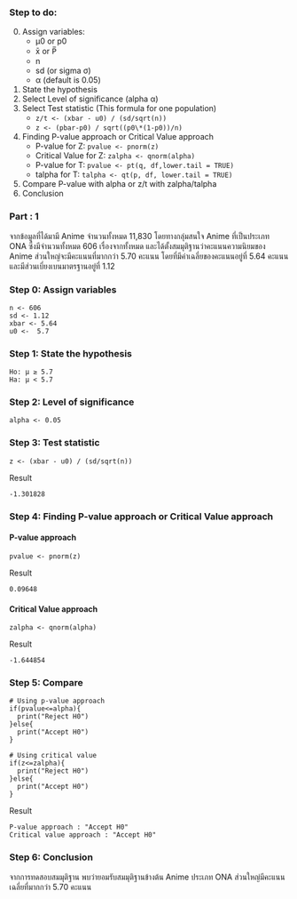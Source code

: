 ### Step to do:

0. Assign variables:
   - μ0 or p0
   - x̄ or P̅
   - n
   - sd (or sigma σ)
   - α (default is 0.05)
1. State the hypothesis
2. Select Level of significance (alpha α)
3. Select Test statistic (This formula for one population)
   - `z/t <- (xbar - u0) / (sd/sqrt(n))`
   - `z <- (pbar-p0) / sqrt((p0\*(1-p0))/n)`
4. Finding P-value approach or Critical Value approach
   - P-value for Z: `pvalue <- pnorm(z)`
   - Critical Value for Z: `zalpha <- qnorm(alpha)`
   - P-value for T: `pvalue <- pt(q, df,lower.tail = TRUE)`
   - talpha for T: `talpha <- qt(p, df, lower.tail = TRUE)`
5. Compare P-value with alpha or z/t with zalpha/talpha
6. Conclusion

### Part : 1
จากข้อมูลที่ได้มามี Anime จำนวนทั้งหมด 11,830 โดยทางกลุ่มสนใจ Anime ที่เป็นประเภท ONA ซึ่งมีจำนวนทั้งหมด 606 เรื่องจากทั้งหมด และได้ตั้งสมมุติฐานว่าคะแนนความนิยมของ Anime ส่วนใหญ่จะมีคะแนนที่มากกว่า 5.70 คะแนน โดยที่มีค่าเฉลี่ยของคะแนนอยู่ที่ 5.64 คะแนน และมีส่วนเบี่ยงเบนมาตรฐานอยู่ที่ 1.12


### Step 0: Assign variables

```
n <- 606
sd <- 1.12
xbar <- 5.64
u0 <-  5.7
  ```

### Step 1: State the hypothesis

```
Ho: μ ≥ 5.7 
Ha: μ < 5.7
```

### Step 2: Level of significance

```
alpha <- 0.05
```

### Step 3: Test statistic

```
z <- (xbar - u0) / (sd/sqrt(n))
```
Result
```
-1.301828
```

### Step 4: Finding P-value approach or Critical Value approach
#### P-value approach

```
pvalue <- pnorm(z)
```
Result
```
0.09648
```
#### Critical Value approach
```
zalpha <- qnorm(alpha)
```
Result
```
-1.644854
```

### Step 5: Compare

```
# Using p-value approach
if(pvalue<=alpha){
  print("Reject H0")
}else{
  print("Accept H0")
}

# Using critical value
if(z<=zalpha){
  print("Reject H0")
}else{
  print("Accept H0")
}
```
Result
```
P-value approach : "Accept H0"
Critical value approach : "Accept H0"
```


### Step 6: Conclusion

จากการทดสอบสมมุติฐาน พบว่ายอมรับสมมุติฐานข้างต้น Anime ประเภท ONA ส่วนใหญ่มีคะแนนเฉลี่ยที่มากกว่า 5.70 คะแนน
